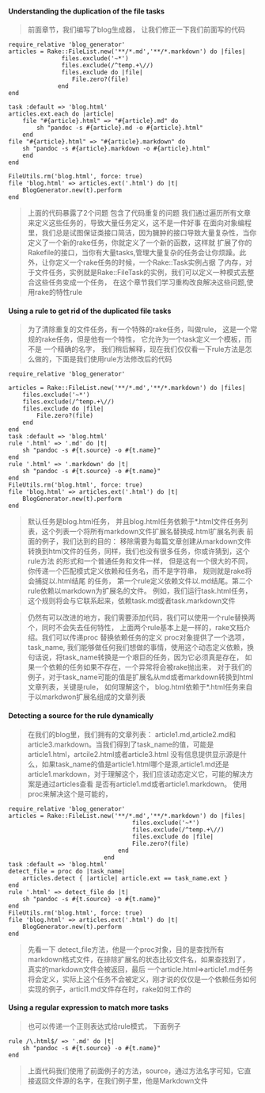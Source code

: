 #### Understanding the duplication of the file tasks

> 前面章节，我们编写了blog生成器， 让我们修正一下我们前面写的代码

	require_relative 'blog_generator'
	articles = Rake::FileList.new('**/*.md','**/*.markdown') do |files|
		           files.exclude('~*')
				   files.exclude(/^temp.+\//)
				   files.exclude do |file|
	                  File.zero?(file)
				  end
	end

	task :default => 'blog.html'
	articles.ext.each do |article|
		file "#{article}.html" => "#{article}.md" do
			sh "pandoc -s #{article}.md -o #{article}.html"
		end
	file "#{article}.html" => "#{article}.markdown" do
		sh "pandoc -s #{article}.markdown -o #{article}.html"
		end
	end
	
	FileUtils.rm('blog.html', force: true)
	file 'blog.html' => articles.ext('.html') do |t|
		BlogGenerator.new(t).perform
	end

> 上面的代码暴露了2个问题
> 包含了代码重复的问题
> 我们通过遍历所有文章来定义这些任务的，导致大量任务定义，这不是一件好事
> 在面向对象编程里，我们总是试图保证类接口简洁，因为臃肿的接口导致大量复杂性，当你定义了一个新的rake任务，你就定义了一个新的函数，这样就
> 扩展了你的Rakefile的接口，当你有大量tasks,管理大量复杂的任务会让你烦躁。此外，让你定义一个rake任务的时候，一个Rake::Task实例占据
> 了内存，对于文件任务，实例就是Rake::FileTask的实例，我们可以定义一种模式去整合这些任务变成一个任务，
> 在这个章节我们学习重构改良解决这些问题,使用rake的特性rule

#### Using a rule to get rid of the duplicated file tasks

> 为了清除重复的文件任务，有一个特殊的rake任务，叫做rule， 这是一个常规的rake任务，但是他有一个特性， 它允许为一个task定义一个模板，而不是
> 一个精确的名字， 我们稍后解释，现在我们仅仅看一下rule方法是怎么做的，下面是我们使用rule方法修改后的代码

	require_relative 'blog_generator'

	articles = Rake::FileList.new('**/*.md','**/*.markdown') do |files|
		files.exclude('~*')
		files.exclude(/^temp.+\//)
		files.exclude do |file|
			File.zero?(file)
		end
	end
	task :default => 'blog.html'
	rule '.html' => '.md' do |t|
		sh "pandoc -s #{t.source} -o #{t.name}"
	end
	rule '.html' => '.markdown' do |t|
		sh "pandoc -s #{t.source} -o #{t.name}"
	end
	FileUtils.rm('blog.html', force: true)
	file 'blog.html' => articles.ext('.html') do |t|
		BlogGenerator.new(t).perform
	end
	
> 默认任务是blog.html任务， 并且blog.html任务依赖于*.html文件任务列表，这个列表一个将所有markdown文件扩展名替换成.html扩展名列表
> 前面的例子，我们达到的目的： 移除需要为每篇文章创建从markdown文件转换到html文件的任务，同样，我们也没有很多任务，你或许猜到，这个rule方法
> 的形式和一个普通任务和文件一样， 但是这有一个很大的不同，你传递一个匹配模式定义依赖和任务名，而不是字符串， 规则就是rake将会捕捉以.html结尾
> 的任务， 第一个rule定义依赖文件以.md结尾。第二个rule依赖以markdown为扩展名的文件。
> 例如，我们运行task.html任务，这个规则将会与它联系起来，依赖task.md或者task.markdown文件

> 仍然有可以改进的地方，我们需要添加代码，我们可以使用一个rule替换两个，同时不会失去任何特性， 上面两个rule基本上是一样的，rake文档介绍。我们可以传递proc
> 替换依赖任务的定义
> proc对象提供了一个选项，task_name, 我们能够做任何我们想做的事情，使用这个动态定义依赖，换句话说，将task_name转换是一个艰巨的任务，因为它必须真是存在，
> 如果一个依赖的任务如果不存在，一个异常将会被rake抛出来， 对于我们的例子，对于task_name可能的值是扩展名从md或者markdown转换到html文章列表，关键是rule，
> 如何理解这个， blog.html依赖于*.html任务来自于以markdwon扩展名组成的文章列表

#### Detecting a source for the rule dynamically

> 在我们的blog里，我们拥有的文章列表： article1.md,article2.md和article3.markdown。当我们得到了task_name的值，可能是article1.html，artcile2.html或者article3.html
> 没有信息提供显示源是什么，如果task_name的值是article1.html哪个是源,article1.md还是article1.markdown，对于理解这个，我们应该动态定义它，可能的解决方案是通过articles查看
> 是否有article1.md或者article1.markdown。 使用proc来解决这个是可能的， 

	require_relative 'blog_generator'
	articles = Rake::FileList.new('**/*.md','**/*.markdown') do |files|
	                                   files.exclude('~*')
									   files.exclude(/^temp.+\//)
									   files.exclude do |file|
									   File.zero?(file)
								   end
							   end
	task :default => 'blog.html'
	detect_file = proc do |task_name|
		articles.detect { |article| article.ext == task_name.ext }
	end
	rule '.html' => detect_file do |t|
		sh "pandoc -s #{t.source} -o #{t.name}"
	end
	FileUtils.rm('blog.html', force: true)
	file 'blog.html' => articles.ext('.html') do |t|
		BlogGenerator.new(t).perform
	end

> 先看一下 detect_file方法，他是一个proc对象，目的是查找所有markdown格式文件，在排除扩展名的状态比较文件名，如果查找到了， 真实的markdown文件会被返回，最后
> 一个article.html=>article1.md任务将会定义，实际上这个任务不会被定义，刚才说的仅仅是一个依赖任务如何实现的例子，articl1.md文件存在时，rake如何工作的

#### Using a regular expression to match more tasks

>也可以传递一个正则表达式给rule模式， 下面例子
	
	rule /\.html$/ => '.md' do |t|
		sh "pandoc -s #{t.source} -o #{t.name}"
	end


> 上面代码我们使用了前面例子的方法，source，通过方法名字可知，它直接返回文件源的名字，在我们例子里，他是Markdown文件
